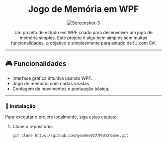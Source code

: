 <h1 align="center">Jogo de Memória em WPF</h1>

<p align="center">
 <a href="https://imgbb.com/"><img src="https://i.ibb.co/7vCZFzL/Screenshot-3.png" alt="Screenshot-3" border="0"></a>
</p>

<p align="center">
  Um projeto de estudo em WPF criado para desenvolver um jogo de memória simples. Este projeto é algo bem simples sem muitas funcionalidades, o objetivo é simplesmente para estudo de IU com C#.
</p>

---

## 🎮 Funcionalidades

- Interface gráfica intuitiva usando WPF.
- Jogo de memória com cartas viradas.
- Contagem de movimentos e pontuação básica.

---

### 🚀 Instalação

Para executar o projeto localmente, siga estas etapas:

1. Clone o repositório:

   ```bash
   git clone https://github.com/geodev037/MatchGame.git
